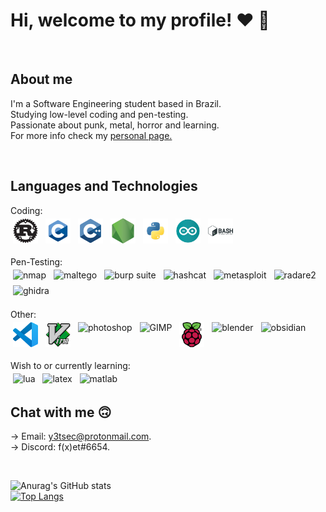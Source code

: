 # Hi, welcome to my profile! ❤️ 👋 

<br/>

## About me

I'm a Software Engineering student based in Brazil.  
Studying low-level coding and pen-testing.  
Passionate about punk, metal, horror and learning.  
For more info check my [personal page.](https://homepage-lucaschaves.vercel.app)

<br/>

## Languages and Technologies  

Coding:  
<img src="https://raw.githubusercontent.com/github/explore/80688e429a7d4ef2fca1e82350fe8e3517d3494d/topics/rust/rust.png" alt="rust" title="Rust" height="40" style="vertical-align:top; margin:4px"> 
<img src="https://raw.githubusercontent.com/github/explore/f3e22f0dca2be955676bc70d6214b95b13354ee8/topics/c/c.png" alt="c" title="C" height="40" style="vertical-align:top; margin:4px"> 
<img src="https://raw.githubusercontent.com/github/explore/180320cffc25f4ed1bbdfd33d4db3a66eeeeb358/topics/cpp/cpp.png" alt="c++" title="C++" height="40" style="vertical-align:top; margin:4px">
<img src="https://raw.githubusercontent.com/github/explore/80688e429a7d4ef2fca1e82350fe8e3517d3494d/topics/nodejs/nodejs.png" alt="node" title="NodeJS" height="40" style="vertical-align:top; margin:4px">
<img src="https://raw.githubusercontent.com/github/explore/80688e429a7d4ef2fca1e82350fe8e3517d3494d/topics/python/python.png" alt="python" title="Python 3" height="40" style="vertical-align:top; margin:4px">
<img src="https://raw.githubusercontent.com/github/explore/80688e429a7d4ef2fca1e82350fe8e3517d3494d/topics/arduino/arduino.png" alt="arduino" title="Arduino" height="40" style="vertical-align:top; margin:4px">
<img src="https://raw.githubusercontent.com/github/explore/80688e429a7d4ef2fca1e82350fe8e3517d3494d/topics/bash/bash.png" alt="bash" title="Bash" height="40" style="vertical-align:top; margin:4px">
<br/>  
Pen-Testing:  
<img src="https://external-content.duckduckgo.com/iu/?u=https%3A%2F%2Fi2.wp.com%2Ftsholden.com%2Ffiles%2Fart%2Fnmap_android.png&f=1&nofb=1&ipt=4f54d1cf97e2e9f190009be0f69314bf8db7a5e136d22c4daeabfd50fe01b0ea&ipo=images" alt="nmap" title="Nmap" height="40" style="vertical-align:top; margin:4px">
<img src="https://www.maltego.com/img/maltego-logo/Maltego-Logo-Compact-Greyblue.png" alt="maltego" title="Maltego" height="40" style="vertical-align:top; margin:4px">
<img src="https://external-content.duckduckgo.com/iu/?u=https%3A%2F%2Fpsychocod3r.files.wordpress.com%2F2021%2F04%2Fburpsuite-logo-1.png&f=1&nofb=1" alt="burp suite" title="Burp Suite" height="40" style="vertical-align:top; margin:4px">
<img src="https://external-content.duckduckgo.com/iu/?u=https%3A%2F%2Fwww.saashub.com%2Fimages%2Fapp%2Fservice_logos%2F35%2Fc4c0616340cf%2Flarge.png%3F1552308057&f=1&nofb=1" alt="hashcat" title="Hashcat" height="40" style="vertical-align:top; margin:4px">
<img src="https://external-content.duckduckgo.com/iu/?u=https%3A%2F%2Fih1.redbubble.net%2Fimage.330657452.3245%2Fraf%2C750x1000%2C075%2Ct%2C101010%3A01c5ca27c6.u1.jpg&f=1&nofb=1" alt="metasploit" title="Metasploit Framework" height="40" style="vertical-align:top; margin:4px">
<img src="https://external-content.duckduckgo.com/iu/?u=https%3A%2F%2Fdownload.logo.wine%2Flogo%2FRadare2%2FRadare2-Logo.wine.png&f=1&nofb=1" alt="radare2" title="Radare2" height="40" style="vertical-align:top; margin:4px">
<img src="https://external-content.duckduckgo.com/iu/?u=https%3A%2F%2Fghidra-sre.org%2Fimages%2FGHIDRA_1.png&f=1&nofb=1" alt="ghidra" title="Ghidra" height="40" style="vertical-align:top; margin:4px">
<br/>  
Other:  
<img src="https://raw.githubusercontent.com/github/explore/bbd48b997e8d0bef63f676eca4da5e1f76487b56/topics/visual-studio-code/visual-studio-code.png" alt="vscode" title="Visual Studio Code IDE" height="40" style="vertical-align:top; margin:4px"> 
<img src="https://raw.githubusercontent.com/github/explore/80688e429a7d4ef2fca1e82350fe8e3517d3494d/topics/vim/vim.png" alt="vim" title="VIM" height="40" style="vertical-align:top; margin:4px">
<img src="https://external-content.duckduckgo.com/iu/?u=https%3A%2F%2Flogos-download.com%2Fwp-content%2Fuploads%2F2020%2F06%2FAdobe_Photoshop_Logo_old.png&f=1&nofb=1" alt="photoshop" title="Photoshop 2020" height="40" style="vertical-align:top; margin:4px"> 
<img src="https://external-content.duckduckgo.com/iu/?u=https%3A%2F%2Fwww.tgcindia.com%2Fwp-content%2Fuploads%2F2018%2F02%2FGIMP-logo-Graphic-Desiging-training.jpg&f=1&nofb=1" alt="GIMP" title="GIMP" height="40" style="vertical-align:top; margin:4px"> 
<img src="https://raw.githubusercontent.com/github/explore/80688e429a7d4ef2fca1e82350fe8e3517d3494d/topics/raspberry-pi/raspberry-pi.png" alt="raspeberry-pi" title="Raspberry Pi" height="40" style="vertical-align:top; margin:4px">
<img src="https://external-content.duckduckgo.com/iu/?u=https%3A%2F%2Fwww.logolynx.com%2Fimages%2Flogolynx%2F63%2F632150f28960cba513ff90fb97813286.png&f=1&nofb=1&ipt=60e085272ef790007636e24e7245328ed70c79e6c3f0b9b2751c75a6650a2dbc&ipo=images" alt="blender" title="Blender" height="40" style="vertical-align:top; margin:4px"> 
<img src="https://external-content.duckduckgo.com/iu/?u=https%3A%2F%2Fwww.dmuth.org%2Fwp-content%2Fuploads%2F2021%2F03%2Fobsidian-logo.png&f=1&nofb=1" alt="obsidian" title="Obsidian" height="40" style="vertical-align:top; margin:4px">  
<br/>
Wish to or currently learning:  
<img src="https://external-content.duckduckgo.com/iu/?u=http%3A%2F%2F48pedia.org%2Fimages%2Fthumb%2F8%2F8e%2FLua-logo.svg%2F1200px-Lua-logo.svg.png&f=1&nofb=1&ipt=006fd60366554c074a7dcdeebbca9e8b28810ec1704ac0799c32b81710e489d7&ipo=images" alt="lua" title="Lua" height="40" style="vertical-align:top; margin:4px"> 
<img src="https://external-content.duckduckgo.com/iu/?u=https%3A%2F%2Fcdn.freebiesupply.com%2Flogos%2Flarge%2F2x%2Flatex-logo-png-transparent.png&f=1&nofb=1&ipt=7b99c8176ec3755526393fa66162c6707ffe4ca7c4bdd51f5d27968a92c9f8a0&ipo=images" alt="latex" title="LaTeX" height="40" style="vertical-align:top; margin:4px"> 
<img src="https://www.liblogo.com/img-logo/ma7737me7e-matlab-logo-matlab-logos.png" alt="matlab" title="Matlab" height="40" style="vertical-align:top; margin:4px">


## Chat with me 🙃

-> Email: y3tsec@protonmail.com.  
-> Discord: f(x)et#6654.     

<br/>

![Anurag's GitHub stats](https://github-readme-stats.vercel.app/api?username=LucasVChaves&hide_rank=true&show_icons=true&theme=synthwave)  
[![Top Langs](https://github-readme-stats.vercel.app/api/top-langs/?username=LucasVChaves&layout=compact&theme=synthwave&hide=html,css,javascript,shell&langs_count=6)](https://github.com/anuraghazra/github-readme-stats)
